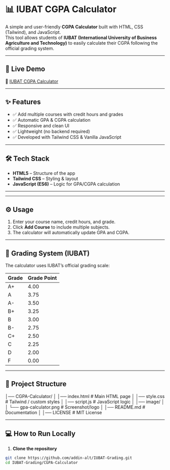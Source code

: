 # 📊 IUBAT CGPA Calculator

A simple and user-friendly **CGPA Calculator** built with HTML, CSS (Tailwind), and JavaScript.  
This tool allows students of **IUBAT (International University of Business Agriculture and Technology)** to easily calculate their CGPA following the official grading system.

---

## 🚀 Live Demo

🔗 [IUBAT CGPA Calculator](https://addin-alt.github.io/IUBAT-CGPA-Calculator/)

---

## ✨ Features

- ✅ Add multiple courses with credit hours and grades
- ✅ Automatic GPA & CGPA calculation
- ✅ Responsive and clean UI
- ✅ Lightweight (no backend required)
- ✅ Developed with Tailwind CSS & Vanilla JavaScript

---

## 🛠️ Tech Stack

- **HTML5** – Structure of the app
- **Tailwind CSS** – Styling & layout
- **JavaScript (ES6)** – Logic for GPA/CGPA calculation

---
---

## ⚙️ Usage

1. Enter your course name, credit hours, and grade.
2. Click **Add Course** to include multiple subjects.
3. The calculator will automatically update GPA and CGPA.

---

## 🧮 Grading System (IUBAT)

The calculator uses IUBAT’s official grading scale:

| Grade | Grade Point |
| ----- | ----------- |
| A+    | 4.00        |
| A     | 3.75        |
| A-    | 3.50        |
| B+    | 3.25        |
| B     | 3.00        |
| B-    | 2.75        |
| C+    | 2.50        |
| C     | 2.25        |
| D     | 2.00        |
| F     | 0.00        |

---

## 📂 Project Structure

│── CGPA-Calculator/
│ │── index.html # Main HTML page
│ │── style.css # Tailwind / custom styles
│ │── script.js # JavaScript logic
│ │── image/
│ │ └── gpa-calculator.png # Screenshot/logo
│ │── README.md # Documentation
│ │── LICENSE # MIT License

---

## 💻 How to Run Locally

1. **Clone the repository**

```bash
git clone https://github.com/addin-alt/IUBAT-Grading.git
cd IUBAT-Grading/CGPA-Calculator
```
